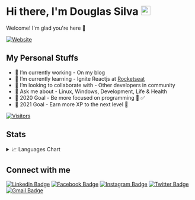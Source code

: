 # Hi there, I'm Douglas Silva <img src="https://media.giphy.com/media/hvRJCLFzcasrR4ia7z/giphy.gif" width="25px"> &nbsp;

Welcome! I'm glad you're here 💜

[![Website](https://img.shields.io/badge/Ignite%20student-Rocketseat-%238c3691)](https://app.rocketseat.com.br/me/douglasilvadev)

## My Personal Stuffs

- 🔭 I’m currently working - On my blog
- 🌱 I’m currently learning - Ignite Reactjs at [Rocketseat](https://github.com/rocketseat)
- 👯 I’m looking to collaborate with - Other developers in community
- 💬 Ask me about - Linux, Windows, Development, Life & Health
- 🥅 2020 Goal - Be more focused on programming 💪 ✅
- 🥅 2021 Goal - Earn more XP to the next level 🚀

[![Visitors](https://visitor-badge.glitch.me/badge?page_id=github/douglasilvadev)](https://github.com/douglasilvadev)

## Stats

<details>
<summary> 📈 Languages Chart</summary>
  <center>
  <table>
    <tr>
        <td><img width="400px" align="left" src="https://github-readme-stats.vercel.app/api/top-langs/?username=douglasilvadev&layout=compact&theme=dark" /></td>
        <td><img width="495px" align="left"
        src="https://github-readme-stats.vercel.app/api?username=douglasilvadev&count_private=true&include_all_commits=true&theme=radical&show_icons=true" /></td>
    </tr>
  </table>
  </center>
</details>

## Connect with me

[![Linkedin Badge](https://img.shields.io/badge/-LinkedIn-blue?style=flat-square&logo=Linkedin&logoColor=white&link=https://www.linkedin.com/in/douglasilva/)](https://www.linkedin.com/in/douglasilva/)
[![Facebook Badge](https://img.shields.io/badge/-Facebook-blue?style=flat-square&logo=Facebook&logoColor=white&link=https://www.facebook.com/douglasilvax/)](https://www.facebook.com/douglasilvax/)
[![Instagram Badge](https://img.shields.io/badge/-Instagram-purple?style=flat-square&logo=Instagram&logoColor=white&link=https://www.instagram.com/douglasilvax/)](https://www.instagram.com/douglasilvax/)
[![Twitter Badge](https://img.shields.io/badge/-Twitter-1DA1F2?style=flat-square&logo=twitter&logoColor=white&link=https://www.twitter.com/douglasilvax)](https://www.twitter.com/douglasilvax)
[![Gmail Badge](https://img.shields.io/badge/-douglasilvadev@gmail.com-6633cc?style=flat-square&logo=Gmail&logoColor=white&link=mailto:douglasilvadev@gmail.com)](mailto:douglasilvadev@gmail.com)
